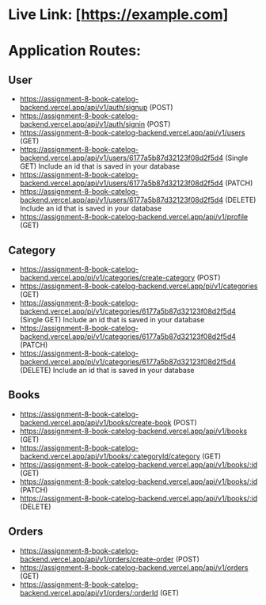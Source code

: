 # Live Link: [https://example.com]

# Application Routes:

## User

- https://assignment-8-book-catelog-backend.vercel.app/api/v1/auth/signup (POST)
- https://assignment-8-book-catelog-backend.vercel.app/api/v1/auth/signin (POST)
- https://assignment-8-book-catelog-backend.vercel.app/api/v1/users (GET)
- https://assignment-8-book-catelog-backend.vercel.app/api/v1/users/6177a5b87d32123f08d2f5d4 (Single GET) Include an id that is saved in your database
- https://assignment-8-book-catelog-backend.vercel.app/api/v1/users/6177a5b87d32123f08d2f5d4 (PATCH)
- https://assignment-8-book-catelog-backend.vercel.app/api/v1/users/6177a5b87d32123f08d2f5d4 (DELETE) Include an id that is saved in your database
- https://assignment-8-book-catelog-backend.vercel.app/api/v1/profile (GET)

## Category

- https://assignment-8-book-catelog-backend.vercel.app/pi/v1/categories/create-category (POST)
- https://assignment-8-book-catelog-backend.vercel.app/pi/v1/categories (GET)
- https://assignment-8-book-catelog-backend.vercel.app/pi/v1/categories/6177a5b87d32123f08d2f5d4 (Single GET) Include an id that is saved in your database
- https://assignment-8-book-catelog-backend.vercel.app/pi/v1/categories/6177a5b87d32123f08d2f5d4 (PATCH)
- https://assignment-8-book-catelog-backend.vercel.app/pi/v1/categories/6177a5b87d32123f08d2f5d4 (DELETE) Include an id that is saved in your database

## Books

- https://assignment-8-book-catelog-backend.vercel.app/api/v1/books/create-book (POST)
- https://assignment-8-book-catelog-backend.vercel.app/api/v1/books (GET)
- https://assignment-8-book-catelog-backend.vercel.app/api/v1/books/:categoryId/category (GET)
- https://assignment-8-book-catelog-backend.vercel.app/api/v1/books/:id (GET)
- https://assignment-8-book-catelog-backend.vercel.app/api/v1/books/:id (PATCH)
- https://assignment-8-book-catelog-backend.vercel.app/api/v1/books/:id (DELETE)

## Orders

- https://assignment-8-book-catelog-backend.vercel.app/api/v1/orders/create-order (POST)
- https://assignment-8-book-catelog-backend.vercel.app/api/v1/orders (GET)
- https://assignment-8-book-catelog-backend.vercel.app/api/v1/orders/:orderId (GET)
